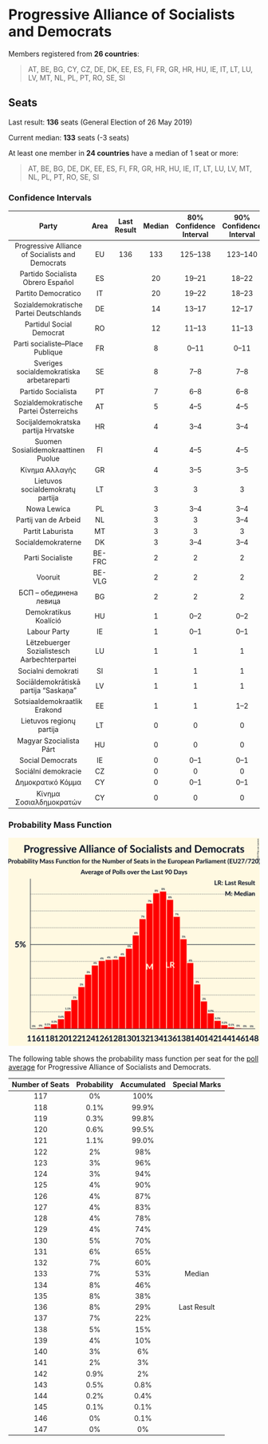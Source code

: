 # Progressive Alliance of Socialists and Democrats

Members registered from **26 countries**:

> AT, BE, BG, CY, CZ, DE, DK, EE, ES, FI, FR, GR, HR, HU, IE, IT, LT, LU, LV, MT, NL, PL, PT, RO, SE, SI

## Seats

Last result: **136** seats (General Election of 26 May 2019)

Current median: **133** seats (-3 seats)

At least one member in **24 countries** have a median of 1 seat or more:

> AT, BE, BG, DE, DK, EE, ES, FI, FR, GR, HR, HU, IE, IT, LT, LU, LV, MT, NL, PL, PT, RO, SE, SI

### Confidence Intervals

| Party | Area | Last Result | Median | 80% Confidence Interval | 90% Confidence Interval | 95% Confidence Interval | 99% Confidence Interval |
|:-----:|:----:|:-----------:|:------:|:-----------------------:|:-----------------------:|:-----------------------:|:-----------------------:|
| Progressive Alliance of Socialists and Democrats | EU | 136 | 133 | 125–138 | 123–140 | 122–141 | 120–143 |
| Partido Socialista Obrero Español | ES | | 20 | 19–21 | 18–22 | 18–22 | 17–23 |
| Partito Democratico | IT | | 20 | 19–22 | 18–23 | 18–24 | 17–24 |
| Sozialdemokratische Partei Deutschlands | DE | | 14 | 13–17 | 12–17 | 12–17 | 12–17 |
| Partidul Social Democrat | RO | | 12 | 11–13 | 11–13 | 10–13 | 10–14 |
| Parti socialiste–Place Publique | FR | | 8 | 0–11 | 0–11 | 0–11 | 0–12 |
| Sveriges socialdemokratiska arbetareparti | SE | | 8 | 7–8 | 7–8 | 7–8 | 6–9 |
| Partido Socialista | PT | | 7 | 6–8 | 6–8 | 6–8 | 6–8 |
| Sozialdemokratische Partei Österreichs | AT | | 5 | 4–5 | 4–5 | 4–5 | 4–5 |
| Socijaldemokratska partija Hrvatske | HR | | 4 | 3–4 | 3–4 | 3–4 | 3–5 |
| Suomen Sosialidemokraattinen Puolue | FI | | 4 | 4–5 | 4–5 | 4–5 | 4–5 |
| Κίνημα Αλλαγής | GR | | 4 | 3–5 | 3–5 | 3–5 | 3–5 |
| Lietuvos socialdemokratų partija | LT | | 3 | 3 | 3 | 3 | 3 |
| Nowa Lewica | PL | | 3 | 3–4 | 3–4 | 2–4 | 0–5 |
| Partij van de Arbeid | NL | | 3 | 3 | 3–4 | 2–4 | 2–4 |
| Partit Laburista | MT | | 3 | 3 | 3 | 3 | 2–3 |
| Socialdemokraterne | DK | | 3 | 3–4 | 3–4 | 3–4 | 3–4 |
| Parti Socialiste | BE-FRC | | 2 | 2 | 2 | 2 | 2 |
| Vooruit | BE-VLG | | 2 | 2 | 2 | 2 | 1–3 |
| БСП – обединена левица | BG | | 2 | 2 | 2 | 2 | 2 |
| Demokratikus Koalíció | HU | | 1 | 0–2 | 0–2 | 0–2 | 0–2 |
| Labour Party | IE | | 1 | 0–1 | 0–1 | 0–1 | 0–1 |
| Lëtzebuerger Sozialistesch Aarbechterpartei | LU | | 1 | 1 | 1 | 1 | 1 |
| Socialni demokrati | SI | | 1 | 1 | 1 | 1 | 1 |
| Sociāldemokrātiskā partija “Saskaņa” | LV | | 1 | 1 | 1 | 1 | 1 |
| Sotsiaaldemokraatlik Erakond | EE | | 1 | 1 | 1–2 | 1–2 | 1–2 |
| Lietuvos regionų partija | LT | | 0 | 0 | 0 | 0 | 0 |
| Magyar Szocialista Párt | HU | | 0 | 0 | 0 | 0 | 0 |
| Social Democrats | IE | | 0 | 0–1 | 0–1 | 0–1 | 0–2 |
| Sociální demokracie | CZ | | 0 | 0 | 0 | 0 | 0 |
| Δημοκρατικό Κόμμα | CY | | 0 | 0–1 | 0–1 | 0–1 | 0–1 |
| Κίνημα Σοσιαλδημοκρατών | CY | | 0 | 0 | 0 | 0 | 0 |

### Probability Mass Function

![Graph with seats probability mass function not yet produced](average-2024-11-30-seats-pmf-progressiveallianceofsocialistsanddemocrats.png "Seats Probability Mass Function")

The following table shows the probability mass function per seat for the [poll average](average-2024-11-30.html) for Progressive Alliance of Socialists and Democrats.

| Number of Seats | Probability | Accumulated | Special Marks |
|:---------------:|:-----------:|:-----------:|:-------------:|
| 117 | 0% | 100% |  |
| 118 | 0.1% | 99.9% |  |
| 119 | 0.3% | 99.8% |  |
| 120 | 0.6% | 99.5% |  |
| 121 | 1.1% | 99.0% |  |
| 122 | 2% | 98% |  |
| 123 | 3% | 96% |  |
| 124 | 3% | 94% |  |
| 125 | 4% | 90% |  |
| 126 | 4% | 87% |  |
| 127 | 4% | 83% |  |
| 128 | 4% | 78% |  |
| 129 | 4% | 74% |  |
| 130 | 5% | 70% |  |
| 131 | 6% | 65% |  |
| 132 | 7% | 60% |  |
| 133 | 7% | 53% | Median |
| 134 | 8% | 46% |  |
| 135 | 8% | 38% |  |
| 136 | 8% | 29% | Last Result |
| 137 | 7% | 22% |  |
| 138 | 5% | 15% |  |
| 139 | 4% | 10% |  |
| 140 | 3% | 6% |  |
| 141 | 2% | 3% |  |
| 142 | 0.9% | 2% |  |
| 143 | 0.5% | 0.8% |  |
| 144 | 0.2% | 0.4% |  |
| 145 | 0.1% | 0.1% |  |
| 146 | 0% | 0.1% |  |
| 147 | 0% | 0% |  |


